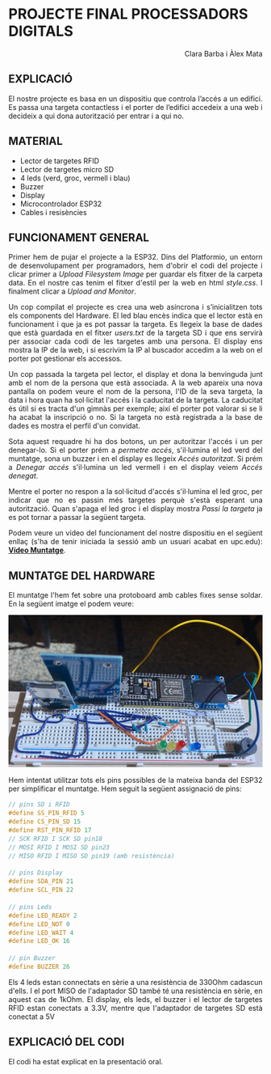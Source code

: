 # PROJECTE FINAL PROCESSADORS DIGITALS

<div align="right"> 
Clara Barba i Àlex Mata
</div>

## EXPLICACIÓ
<div align="justify">
 El nostre projecte es basa en un dispositiu que controla l’accés a un edifici. Es passa una targeta contactless i el porter de l’edifici accedeix a una web i decideix a qui dona autorització per entrar i a qui no.
</div> 

## MATERIAL 
- Lector de targetes RFID
- Lector de targetes micro SD 
- 4 leds (verd, groc, vermell i blau)
- Buzzer 
- Display
- Microcontrolador ESP32  
- Cables i resisències 

## FUNCIONAMENT GENERAL

<div align="justify">

Primer hem de pujar el projecte a la ESP32. Dins del Platformio, un entorn de desenvolupament per programadors, hem d'obrir el codi del projecte i clicar primer a *Upload Filesystem Image* per guardar els fitxer de la carpeta data. En el nostre cas tenim el fitxer d'estil per la web en html *style.css*. I finalment clicar a *Upload and Monitor*. 

Un cop compilat el projecte es crea una web asíncrona i s’inicialitzen tots els components del Hardware. El led blau encès indica que el lector està en funcionament i que ja es pot passar la targeta. Es llegeix la base de dades que està guardada en el fitxer *users.txt* de la targeta SD i que ens servirà per associar cada codi de les targetes amb una persona. El display ens mostra la IP de la web, i si escrivim la IP al buscador accedim a la web on el porter pot gestionar els accessos.

Un cop passada la targeta pel lector, el display et dona la benvinguda junt amb el nom de la persona que està associada. A la web apareix una nova pantalla on podem veure el nom de la persona, l'ID de la seva targeta, la data i hora quan ha sol·licitat l'accés i la caducitat de la targeta. La caducitat és útil si es tracta d'un gimnàs per exemple; així el porter pot valorar si se li ha acabat la inscripció o no. Si la targeta no està registrada a la base de dades es mostra el perfil d'un convidat. 

Sota aquest requadre hi ha dos botons, un per autoritzar l'accés i un per denegar-lo. Si el porter prém a *permetre accés*, s'il·lumina el led verd del muntatge, sona un buzzer i en el display es llegeix *Accés autoritzat*. Si prém a *Denegar accés* s'il·lumina un led vermell i en el display veiem *Accés denegat*. 

Mentre el porter no respon a la sol·licitud d'accés s'il·lumina el led groc, per indicar que no es passin més targetes perquè s'està esperant una autorització. Quan s'apaga el led groc i el display mostra *Passi la targeta* ja es pot tornar a passar la següent targeta. 

Podem veure un vídeo del funcionament del nostre dispositiu en el següent enllaç (s'ha de tenir iniciada la sessió amb un usuari acabat en upc.edu): 
**[Vídeo Muntatge](https://drive.google.com/file/d/1pzFJVWz_hFV1n4RLKkwMSOhje1t7S8u9/view?usp=sharing)**.

</div>

## MUNTATGE DEL HARDWARE
<div align="justify">

El muntatge l'hem fet sobre una protoboard amb cables fixes sense soldar. En la següent imatge el podem veure:
</div>

![Muntatge del dispositiu](/images/muntatge.jpeg)

<div align="justify">
Hem intentat utilitzar tots els pins possibles de la mateixa banda del ESP32 per simplificar el muntatge. Hem seguit la següent assignació de pins:
</div>

```cpp
// pins SD i RFID
#define SS_PIN_RFID 5
#define CS_PIN_SD 15
#define RST_PIN_RFID 17
// SCK RFID I SCK SD pin18
// MOSI RFID I MOSI SD pin23
// MISO RFID I MISO SD pin19 (amb resistència)

// pins Display
#define SDA_PIN 21
#define SCL_PIN 22

// pins Leds
#define LED_READY 2
#define LED_NOT 0
#define LED_WAIT 4
#define LED_OK 16

// pin Buzzer
#define BUZZER 26
```
<div align="justify">

Els 4 leds estan connectats en sèrie a una resistència de 330Ohm cadascun d'ells. I el port MISO de l'adaptador SD també té una resistència en sèrie, en aquest cas de 1kOhm. El display, els leds, el buzzer i el lector de targetes RFID estan conectats a 3.3V, mentre que l'adaptador de targetes SD està conectat a 5V
</div>



## EXPLICACIÓ DEL CODI
El codi ha estat explicat en la presentació oral.

